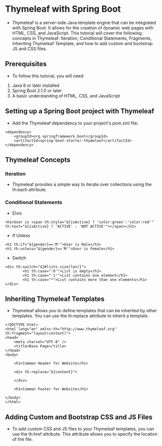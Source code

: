 # Thymeleaf with Spring Boot
- Thymeleaf is a server-side Java template engine that can be integrated with Spring Boot. It allows for the creation of dynamic web pages with HTML, CSS, and JavaScript. This tutorial will cover the following concepts in Thymeleaf: Iteration, Conditional Statements, Fragments, Inheriting Thymeleaf Template, and how to add custom and bootstrap JS and CSS files.

## Prerequisites
- To follow this tutorial, you will need:
1. Java 8 or later installed
2. Spring Boot 2.1.0 or later
3. A basic understanding of HTML, CSS, and JavaScript

## Setting up a Spring Boot project with Thymeleaf
- Add the Thymeleaf dependency to your project's pom.xml file:

```
<dependency>
    <groupId>org.springframework.boot</groupId>
    <artifactId>spring-boot-starter-thymeleaf</artifactId>
</dependency>
```

## Thymeleaf Concepts
### Iteration

- Thymeleaf provides a simple way to iterate over collections using the th:each attribute.

### Conditional Statements
- Elvis
```
<h1>User is <span th:style="${isActive} ? 'color:green':'color:red'" th:text="${isActive} ? 'ACTIVE' : 'NOT ACTIVE'"></span></h1>
```
- If Unless
```
<h1 th:if="${gender}=='M'">User is Male</h1>
<h1 th:unless="${gender}=='M'">User is Female</h1>
```
- Switch
```
<div th:switch="${#lists.size(lon)}">
		<h1 th:case="'0'">List is empty</h1>
		<h1 th:case="'1'">List contains one element</h1>
		<h1 th:case="*">List contains more than one elements</h1>
</div>
```

## Inheriting Thymeleaf Templates

- Thymeleaf allows you to define templates that can be inherited by other templates. You can use the th:replace attribute to inherit a template.

```
<!DOCTYPE html>
<html lang="en" xmlns:th="http://www.thymeleaf.org" th:fragment="layout(content)">
<head>
	<meta charset="UTF-8" />
	<title>Base Page</title>
</head>
<body>

	<h1>Common Header for Website</h1>
	
	<div th:replace="${content}">
		
	</div>
	
	<h1>Common Footer for Website</h1>

</body>
</html>
```

## Adding Custom and Bootstrap CSS and JS Files

- To add custom CSS and JS files to your Thymeleaf templates, you can use the th:href attribute. This attribute allows you to specify the location of the file.

```

```
